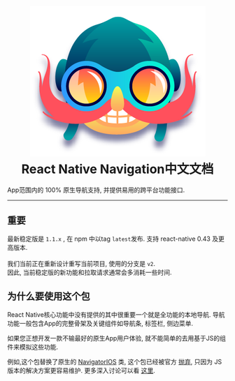 
<h1 align="center">
  <img src="_images/logo.png"/><br>
  React Native Navigation中文文档
</h1>

App范围内的 100% 原生导航支持, 并提供易用的跨平台功能接口.

----

## 重要
最新稳定版是 `1.1.x` , 在 npm 中以tag `latest`发布. 支持 react-native 0.43 及更高版本.
<br><br>我们当前正在重新设计重写当前项目, 使用的分支是 `v2`.
<br>因此, 当前稳定版的新功能和拉取请求通常会多消耗一些时间.

## 为什么要使用这个包

 React Native核心功能中没有提供的其中很重要一个就是全功能的本地导航. 导航功能一般包含App的完整骨架及关键组件如导航条, 标签栏, 侧边菜单.

如果您正想开发一款不输最好的原生App用户体验, 就不能简单的去用基于JS的组件来模拟这些功能.

例如,这个包替换了原生的  [NavigatorIOS](https://facebook.github.io/react-native/docs/navigatorios.html) 类, 这个包已经被官方 [抛弃](https://facebook.github.io/react-native/docs/navigator-comparison.html), 只因为 JS版本的解决方案更容易维护. 更多深入讨论可以看 [这里](https://github.com/wix/react-native-controllers#why-do-we-need-this-package).

